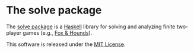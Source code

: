 The solve package
=================

The [solve package][] is a [Haskell][] library for solving and
analyzing finite two-player games (e.g., [Fox & Hounds][Fox and
Hounds]).

This software is released under the [MIT License][].

[Fox and Hounds]: https://en.wikipedia.org/wiki/Fox_games#Fox_and_Hounds "Fox & Hounds"
[Haskell]: https://www.haskell.org/ "Haskell"
[solve package]: https://hackage.haskell.org/package/solve "solve package"
[MIT License]: https://github.com/gilith/solve/blob/master/LICENSE "MIT License"
